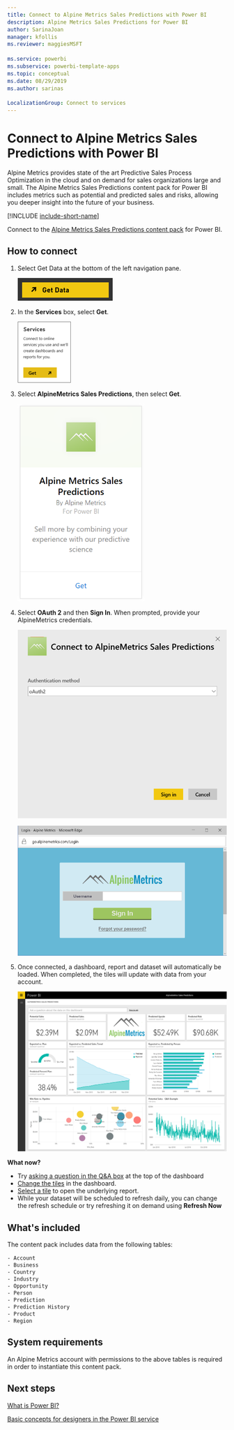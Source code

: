 ```yaml
---
title: Connect to Alpine Metrics Sales Predictions with Power BI
description: Alpine Metrics Sales Predictions for Power BI
author: SarinaJoan
manager: kfollis
ms.reviewer: maggiesMSFT

ms.service: powerbi
ms.subservice: powerbi-template-apps
ms.topic: conceptual
ms.date: 08/29/2019
ms.author: sarinas

LocalizationGroup: Connect to services
---
```

# Connect to Alpine Metrics Sales Predictions with Power BI
Alpine Metrics provides state of the art Predictive Sales Process Optimization in the cloud and on demand for sales organizations large and small. The Alpine Metrics Sales Predictions content pack for Power BI includes metrics such as potential and predicted sales and risks, allowing you deeper insight into the future of your business. 

[!INCLUDE [include-short-name](./includes/service-deprecate-content-packs.md)]

Connect to the [Alpine Metrics Sales Predictions content pack](https://app.powerbi.com/getdata/services/alpine-metrics) for Power BI.

## How to connect
1. Select Get Data at the bottom of the left navigation pane.  
   
    ![](media/service-connect-to-alpine-metrics/getdata.png)
2. In the **Services** box, select **Get**.  
   
    ![](media/service-connect-to-alpine-metrics/services.png)
3. Select **AlpineMetrics Sales Predictions**, then select **Get**.  
   
    ![](media/service-connect-to-alpine-metrics/alpine.png)
4. Select **OAuth 2** and then **Sign In**. When prompted, provide your AlpineMetrics credentials.
   
    ![](media/service-connect-to-alpine-metrics/creds.png)
   
    ![](media/service-connect-to-alpine-metrics/creds2.png)
5. Once connected, a dashboard, report and dataset will automatically be loaded. When completed, the tiles will update with data from your account.
   
    ![](media/service-connect-to-alpine-metrics/dashboard.png)

**What now?**

* Try [asking a question in the Q&A box](consumer/end-user-q-and-a.md) at the top of the dashboard
* [Change the tiles](service-dashboard-edit-tile.md) in the dashboard.
* [Select a tile](consumer/end-user-tiles.md) to open the underlying report.
* While your dataset will be scheduled to refresh daily, you can change the refresh schedule or try refreshing it on demand using **Refresh Now**

## What's included
The content pack includes data from the following tables:  

    - Account    
    - Business    
    - Country    
    - Industry    
    - Opportunity  
    - Person  
    - Prediction    
    - Prediction History    
    - Product  
    - Region    

## System requirements
An Alpine Metrics account with permissions to the above tables is required in order to instantiate this content pack.

## Next steps
[What is Power BI?](fundamentals/power-bi-overview.md)

[Basic concepts for designers in the Power BI service](service-basic-concepts.md)

